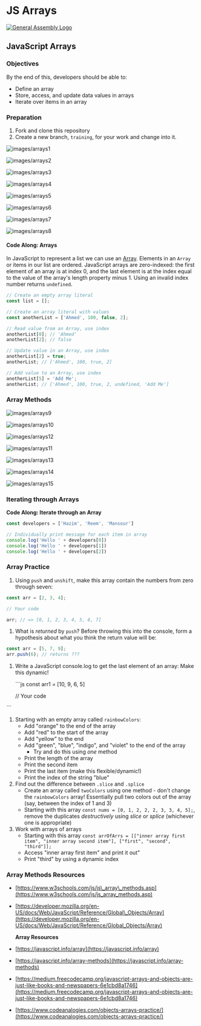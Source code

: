 # JS Arrays

[![General Assembly Logo](https://camo.githubusercontent.com/1a91b05b8f4d44b5bbfb83abac2b0996d8e26c92/687474703a2f2f692e696d6775722e636f6d2f6b6538555354712e706e67)](https://generalassemb.ly/education/web-development-immersive)

## JavaScript Arrays

### Objectives

By the end of this, developers should be able to:

* Define an array
* Store, access, and update data values in arrays
* Iterate over items in an array

### Preparation

1. Fork and clone this repository
2. Create a new branch, `training`, for your work and change into it.

![images/arrays1](../../.gitbook/assets/arrays1.png)

![images/arrays2](../../.gitbook/assets/arrays2.png)

![images/arrays3](../../.gitbook/assets/arrays3.png)

![images/arrays4](../../.gitbook/assets/arrays4.png)

![images/arrays5](../../.gitbook/assets/arrays5.png)

![images/arrays6](../../.gitbook/assets/arrays6.png)

![images/arrays7](../../.gitbook/assets/arrays7.png)

![images/arrays8](../../.gitbook/assets/arrays8.png)

#### Code Along: Arrays

In JavaScript to represent a list we can use an [Array](https://developer.mozilla.org/en-US/docs/Web/JavaScript/Reference/Global_Objects/Array). Elements in an `Array` or items in our list are ordered. JavaScript arrays are zero-indexed: the first element of an array is at index 0, and the last element is at the index equal to the value of the array's length property minus 1. Using an invalid index number returns `undefined`.

```javascript
// Create an empty array literal
const list = [];

// Create an array literal with values
const anotherList = ['Ahmed', 100, false, 2];

// Read value from an Array, use index
anotherList[0]; // 'Ahmed'
anotherList[2]; // false

// Update value in an Array, use index
anotherList[2] = true;
anotherList; // ['Ahmed', 100, true, 2]

// Add value to an Array, use index
anotherList[5] = 'Add Me';
anotherList; // ['Ahmed', 100, true, 2, undefined, 'Add Me']
```

### Array Methods

![images/arrays9](../../.gitbook/assets/arrays9.png)

![images/arrays10](../../.gitbook/assets/arrays10.png)

![images/arrays12](../../.gitbook/assets/arrays12.png)

![images/arrays11](../../.gitbook/assets/arrays11.png)

![images/arrays13](../../.gitbook/assets/arrays13.png)

![images/arrays14](../../.gitbook/assets/arrays14.png)

![images/arrays15](../../.gitbook/assets/arrays15.png)

### Iterating through Arrays

**Code Along: Iterate through an Array**

```javascript
const developers = ['Hazim', 'Reem', 'Mansour']

// Individually print message for each item in array
console.log('Hello ' + developers[0])
console.log('Hello ' + developers[1])
console.log('Hello ' + developers[2])
```

### Array Practice

1. Using `push` and `unshift`, make this array contain the numbers from zero through seven:

```javascript
const arr = [2, 3, 4];

// Your code 

arr; // => [0, 1, 2, 3, 4, 5, 6, 7]
```

1. What is _returned_ by `push`? Before throwing this into the console, form a hypothesis about what you think the return value will be:

```javascript
const arr = [5, 7, 9];
arr.push(6); // returns ???
```

1. Write a JavaScript console.log to get the last element of an array: Make this dynamic!

   \`\`\`js const arr1 = \[10, 9, 6, 5\]

   // Your code

\`\`\`

1. Starting with an empty array called `rainbowColors`:
   * Add "orange" to the end of the array
   * Add "red" to the start of the array
   * Add "yellow" to the end
   * Add "green", "blue", "indigo", and "violet" to the end of the array
     * Try and do this using _one_ method
   * Print the length of the array
   * Print the second item
   * Print the last item \(make this flexible/dynamic!\)
   * Print the index of the string "blue"
2. Find out the difference between `.slice` and `.splice`
   * Create an array called `twoColors` using one method - don't change the `rainbowColors` array! Essentially pull two colors out of the array \(say, between the index of 1 and 3\)
   * Starting with this array `const nums = [0, 1, 2, 2, 2, 3, 3, 4, 5];`, remove the duplicates _destructively_ using _slice_ or _splice_ \(whichever one is appropriate\)
3. Work with arrays of arrays
   * Starting with this array `const arrOfArrs = [["inner array first item", "inner array second item"], ["first", "second", "third"]];`
   * Access "inner array first item" and print it out"
   * Print "third" by using a dynamic index

### Array Methods Resources

* [https://www.w3schools.com/js/js\_array\_methods.asp](https://www.w3schools.com/js/js_array_methods.asp)
* [https://developer.mozilla.org/en-US/docs/Web/JavaScript/Reference/Global\_Objects/Array](https://developer.mozilla.org/en-US/docs/Web/JavaScript/Reference/Global_Objects/Array)

  **Array Resources**

* [https://javascript.info/array](https://javascript.info/array)
* [https://javascript.info/array-methods](https://javascript.info/array-methods)
* [https://medium.freecodecamp.org/javascript-arrays-and-objects-are-just-like-books-and-newspapers-6e1cbd8a1746](https://medium.freecodecamp.org/javascript-arrays-and-objects-are-just-like-books-and-newspapers-6e1cbd8a1746)
* [https://www.codeanalogies.com/objects-arrays-practice/](https://www.codeanalogies.com/objects-arrays-practice/)

